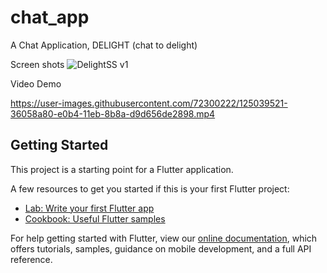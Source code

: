 # chat_app

A Chat Application, DELIGHT (chat to delight)

Screen shots
![DelightSS v1](https://user-images.githubusercontent.com/72300222/125038755-6862b800-e0b3-11eb-846d-83000c4389b2.png)

Video Demo



https://user-images.githubusercontent.com/72300222/125039521-36058a80-e0b4-11eb-8b8a-d9d656de2898.mp4




## Getting Started

This project is a starting point for a Flutter application.

A few resources to get you started if this is your first Flutter project:

- [Lab: Write your first Flutter app](https://flutter.dev/docs/get-started/codelab)
- [Cookbook: Useful Flutter samples](https://flutter.dev/docs/cookbook)

For help getting started with Flutter, view our
[online documentation](https://flutter.dev/docs), which offers tutorials,
samples, guidance on mobile development, and a full API reference.
